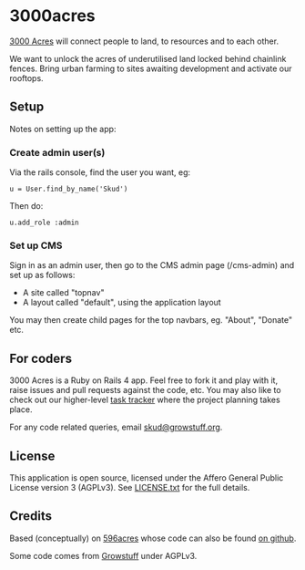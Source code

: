 3000acres
=========

[3000 Acres](http://www.3000acres.org) will connect people to land, to
resources and to each other.

We want to unlock the acres of underutilised land locked behind
chainlink fences. Bring urban farming to sites awaiting development and
activate our rooftops.

## Setup

Notes on setting up the app:

### Create admin user(s)

Via the rails console, find the user you want, eg:

    u = User.find_by_name('Skud')

Then do:

    u.add_role :admin

### Set up CMS

Sign in as an admin user, then go to the CMS admin page (/cms-admin) and
set up as follows:

* A site called "topnav"
* A layout called "default", using the application layout

You may then create child pages for the top navbars, eg.  "About", "Donate" etc.

## For coders

3000 Acres is a Ruby on Rails 4 app.  Feel free to fork it and play with
it, raise issues and pull requests against the code, etc.  You may also
like to check out our higher-level [task
tracker](https://www.pivotaltracker.com/s/projects/938508) where the
project planning takes place.

For any code related queries, email
[skud@growstuff.org](mailto:skud@growstuff.org).

## License

This application is open source, licensed under the Affero General
Public License version 3 (AGPLv3).  See [LICENSE.txt](LICENSE.txt) for
the full details.

## Credits

Based (conceptually) on [596acres](http://596acres.org/) whose code can
also be found [on github](https://github.com/596acres/).

Some code comes from [Growstuff](http://growstuff.org/) under AGPLv3.


